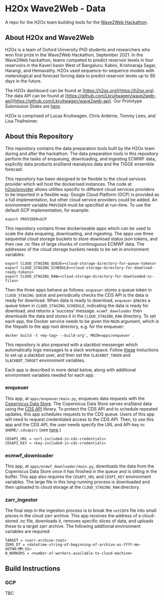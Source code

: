 # H2Ox Wave2Web - Data
A repo for the H2Ox team building tools for the [Wave2Web Hackathon](https://www.wricitiesindia.org/content/wave2web-hack).

## About H2Ox and Wave2Web
H2Ox is a team of Oxford University PhD students and researchers who won first prize in the Wave2Web Hackathon, September 2021. In the Wave2Web hackathon, teams competed to predict reservoir levels in four reservoirs in the Kaveri basin West of Bangaluru: Kabini, Krishnaraja Sagar, Harangi, and Hemavathy. H2Ox used sequence-to-sequence models with meterological and forecast forcing data to predict reservoir levels up to 90 days in the future.

The H2Ox dashboard can be found at [https://h2ox.org](https://h2ox.org). The data API can be found at [https://github.com/Lkruitwagen/wave2web-api](https://github.com/Lkruitwagen/wave2web-api). Our Prototype Submission Slides are [here](https://docs.google.com/presentation/d/1J_lmFu8TTejnipl-l8bXUZdKioVseRB4tTzqK6sEokI/edit?usp=sharing).

H2Ox is comprised of Lucas Kruitwagen. Chris Arderne, Tommy Lees, and Lisa Thalheimer.

## About this Repository

This repository contains the data preparation tools built by the H2Ox team during and after the hackathon.
The data preparation tools in this repository perform the tasks of enqueuing, downloading, and ingesting ECMWF data, explicitly data products era5land reanalysis data and the TIGGE ensemble forecast. 

This repository has been designed to be flexible to the cloud services provider which will host the dockerised instances.
The code at [h2ox/provider](src/h2ox/provider) allows utilities specific to different cloud services providers to be imported in a flexible way.
Google Cloud Platform (GCP) is provided as a full implementation, but other cloud service providers could be added.
An environment variable `PROVIDER` must be specified at run-time.
To use the default GCP implementation, for example:

    export PROVIDER=GCP

This repository contains three dockeriseable apps which can be used to scale the data enqueing, downloading, and ingesting. 
The apps use three sequential cloud storage buckets to store download status json tokens, and then raw .nc files of large chunks of continuguous ECMWF data.
The addresses of the cloud storage buckets needs to be set in environment variables:

    export CLOUD_STAGING_QUEUE=<cloud-storage-directory-for-queue-tokens>
    export CLOUD_STAGING_SCHEDULE=<cloud-storage-directory-for-download-ready-tokens>
    export CLOUD_STAGING_RAW=<cloud-storage-directory-for-downloaded-nc-files>
    
Then the three apps behave as follows: `enqueuer` stores a queue token in `CLOUD_STAGING_QUEUE` and periodically checks the CDS API is the data is ready for download.
When data is ready to download, `enqueuer` places a queue token in `CLOUD_STAGING_SCHEDULE`, indicating the data is ready for download, and returns a 'success' message.
`ecwmf_downloader` then downloads the data and stores it in the `CLOUD_STAGING_RAW` directory.
To set each app, the Docker service needs to be given the `MAIN` argument, which is the filepath to the app root directory, e.g. for the enqueuer:

    docker build -t <my-tag> --build-arg', MAIN=apps/enqueuer .
    
This repository is also prepared with a slackbot messenger which automatically logs messages to a slack workspace.
Follow [these](https://api.slack.com/bot-users) instuctions to set up a slackbot user, and then set the `SLACKBOT_TOKEN` and `SLACKBOT_TARGET` environment variables.

Each app is described in more detail below, along with additional environment variables needed for each app.

### enqueuer

This app, at `apps/enqueuer/main.py`, enqueues data requests with the [Copernicus Data Store](https://cds.climate.copernicus.eu/cdsapp#!/home). 
The Copernicus Data Store serves era5land data using the [CDS API](https://github.com/ecmwf/cdsapi) library. 
To protect the CDS API and to schedule repeated updates, this app schedules requests to the CDS queue.
Users of this app will need to request credentialed access to the CDS API. 
Then, to use this app and the CDS API, the user needs specify the URL and API-key in: `$HOME/.cdsapirc` (see [here](https://cds.climate.copernicus.eu/api-how-to).) 

    CDSAPI_URL = <url-included-in-cds-credentials>
    CDSAPI_KEY = <key-included-in-cds-credentials>


### ecmwf_downloader

This app, at `apps/ecmwf_downloader/main.py`, downloads the data from the Copernicus Data Store once it has finished in the queue and is sitting in the buffer.
This app also requires the `CDSAPI_URL` and `CDSPI_KEY` environment variables.
The large file in this long-running process is downloaded and then uploaded to cloud storage at the `CLOUD_STAGING_RAW` directory.

### zarr_ingestor

The final step in the ingestion process is to break the `netCDF4` file into small pieces in the cloud zarr archive.
This app receives the address of a cloud-stored .nc file, downloads it, removes specific slices of data, and uploads these to a target zarr archive.
The following additional environment variables are required:

    TARGET = <zarr-archive-root>
    ZERO_DT = <datetime-string-of-beginning-of-archive-as-YYYY-mm-ddTHH:MM:SS>
    N_WORKERS = <number-of-workers-available-to-cloud-machine>
    
    
## Build Instructions

### GCP

TBC
